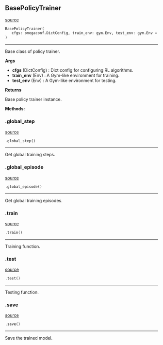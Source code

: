 #


## BasePolicyTrainer
[source](https://github.com/RLE-Foundation/Hsuanwu/blob/main/hsuanwu/common/engine/base_policy_trainer.py/#L49)
```python 
BasePolicyTrainer(
   cfgs: omegaconf.DictConfig, train_env: gym.Env, test_env: gym.Env = None
)
```


---
Base class of policy trainer.


**Args**

* **cfgs** (DictConfig) : Dict config for configuring RL algorithms.
* **train_env** (Env) : A Gym-like environment for training.
* **test_env** (Env) : A Gym-like environment for testing.


**Returns**

Base policy trainer instance.


**Methods:**


### .global_step
[source](https://github.com/RLE-Foundation/Hsuanwu/blob/main/hsuanwu/common/engine/base_policy_trainer.py/#L96)
```python
.global_step()
```

---
Get global training steps.

### .global_episode
[source](https://github.com/RLE-Foundation/Hsuanwu/blob/main/hsuanwu/common/engine/base_policy_trainer.py/#L101)
```python
.global_episode()
```

---
Get global training episodes.

### .train
[source](https://github.com/RLE-Foundation/Hsuanwu/blob/main/hsuanwu/common/engine/base_policy_trainer.py/#L270)
```python
.train()
```

---
Training function.

### .test
[source](https://github.com/RLE-Foundation/Hsuanwu/blob/main/hsuanwu/common/engine/base_policy_trainer.py/#L274)
```python
.test()
```

---
Testing function.

### .save
[source](https://github.com/RLE-Foundation/Hsuanwu/blob/main/hsuanwu/common/engine/base_policy_trainer.py/#L278)
```python
.save()
```

---
Save the trained model.
